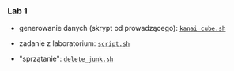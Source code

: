 ### Lab 1

* generowanie danych (skrypt od prowadzącego): 
[ `kanai_cube.sh`](./kanai_cube.sh)
* zadanie z laboratorium:  [ `script.sh`](./script.sh)

* "sprzątanie":  [ `delete_junk.sh`](./delete_junk.sh)
